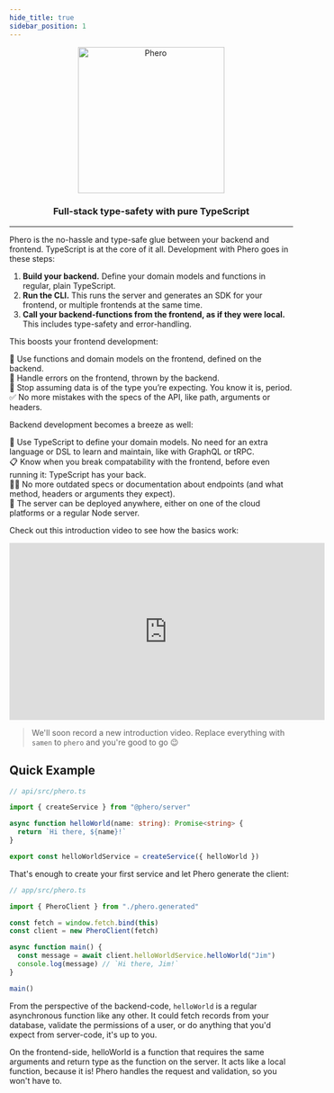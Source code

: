```yaml
---
hide_title: true
sidebar_position: 1
---
```


<div align="center">
  <img src="/img/readme.svg" width="260" alt="Phero" />
  <h3>Full-stack type-safety with pure TypeScript</h3>
</div>

---

Phero is the no-hassle and type-safe glue between your backend and frontend. TypeScript is at the core of it all. Development with Phero goes in these steps:

1. **Build your backend.** Define your domain models and functions in regular, plain TypeScript.
2. **Run the CLI.** This runs the server and generates an SDK for your frontend, or multiple frontends at the same time.
3. **Call your backend-functions from the frontend, as if they were local.** This includes type-safety and error-handling.

This boosts your frontend development:

💪 Use functions and domain models on the frontend, defined on the backend.  
🧨 Handle errors on the frontend, thrown by the backend.  
🤝 Stop assuming data is of the type you’re expecting. You know it is, period.  
✅ No more mistakes with the specs of the API, like path, arguments or headers.

Backend development becomes a breeze as well:

🫶 Use TypeScript to define your domain models. No need for an extra language or DSL to learn and maintain, like with GraphQL or tRPC.  
📋 Know when you break compatability with the frontend, before even running it: TypeScript has your back.  
😶‍🌫️ No more outdated specs or documentation about endpoints (and what method, headers or arguments they expect).  
🚀 The server can be deployed anywhere, either on one of the cloud platforms or a regular Node server.

Check out this introduction video to see how the basics work:

<iframe width="560" height="315" src="https://www.youtube.com/embed/I13TKes7ylg" title="YouTube video player" frameborder="0" allow="accelerometer; autoplay; clipboard-write; encrypted-media; gyroscope; picture-in-picture" allowfullscreen></iframe>

> We'll soon record a new introduction video. Replace everything with `samen` to `phero` and you're good to go 😉

## Quick Example

```ts
// api/src/phero.ts

import { createService } from "@phero/server"

async function helloWorld(name: string): Promise<string> {
  return `Hi there, ${name}!`
}

export const helloWorldService = createService({ helloWorld })
```

That's enough to create your first service and let Phero generate the client:

```ts
// app/src/phero.ts

import { PheroClient } from "./phero.generated"

const fetch = window.fetch.bind(this)
const client = new PheroClient(fetch)

async function main() {
  const message = await client.helloWorldService.helloWorld("Jim")
  console.log(message) // `Hi there, Jim!`
}

main()
```

From the perspective of the backend-code, `helloWorld` is a regular asynchronous function like any other. It could fetch records from your database, validate the permissions of a user, or do anything that you'd expect from server-code, it's up to you.

On the frontend-side, helloWorld is a function that requires the same arguments and return type as the function on the server. It acts like a local function, because it is! Phero handles the request and validation, so you won't have to.
